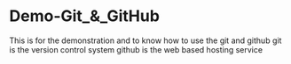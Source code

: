 # Demo-Git_&_GitHub

This is for the demonstration and to know how to use the git and github 
git is the version control system 
github is the web based hosting service 
